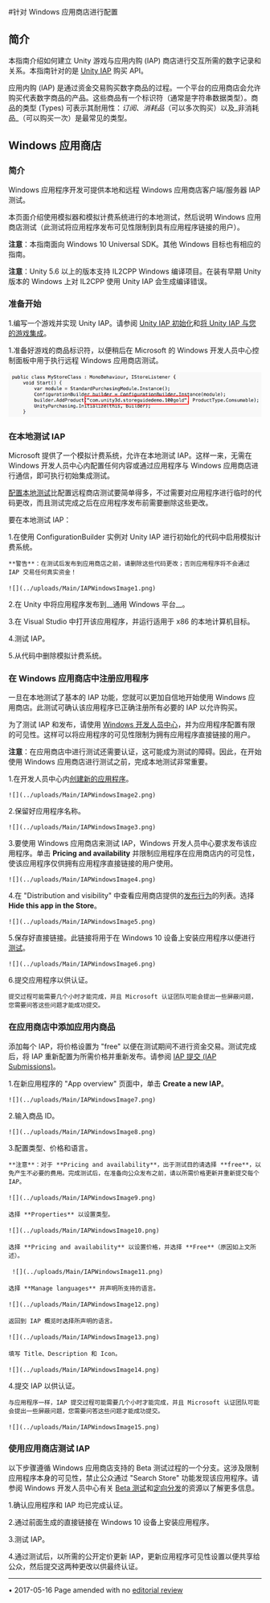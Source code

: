 #针对 Windows 应用商店进行配置

## 简介

本指南介绍如何建立 Unity 游戏与应用内购 (IAP) 商店进行交互所需的数字记录和关系。本指南针对的是 [Unity IAP](UnityIAP.html) 购买 API。

应用内购 (IAP) 是通过资金交易购买数字商品的过程。一个平台的应用商店会允许购买代表数字商品的产品。这些商品有一个标识符（通常是字符串数据类型）。商品的类型 (Types) 可表示其耐用性：_订阅_、_消耗品_（可以多次购买）以及_非消耗品_（可以购买一次）是最常见的类型。

## Windows 应用商店

### 简介

Windows 应用程序开发可提供本地和远程 Windows 应用商店客户端/服务器 IAP 测试。

本页面介绍使用模拟器和模拟计费系统进行的本地测试，然后说明 Windows 应用商店测试（此测试将应用程序发布可见性限制到具有应用程序链接的用户）。

**注意**：本指南面向 Windows 10 Universal SDK。其他 Windows 目标也有相应的指南。

**注意**：Unity 5.6 以上的版本支持 IL2CPP Windows 编译项目。在装有早期 Unity 版本的 Windows 上对 IL2CPP 使用 Unity IAP 会生成编译错误。

### 准备开始

1.编写一个游戏并实现 Unity IAP。请参阅 [Unity IAP 初始化](UnityIAPInitialization.html)和[将 Unity IAP 与您的游戏集成](https://unity3d.com/learn/tutorials/topics/analytics/integrating-unity-iap-your-game-beta)。

1.准备好游戏的商品标识符，以便稍后在 Microsoft 的 Windows 开发人员中心控制面板中用于执行远程 Windows 应用商店测试。

  ![](../uploads/Main/IAPWindowsImage0.png) 

### 在本地测试 IAP

Microsoft 提供了一个模拟计费系统，允许在本地测试 IAP。这样一来，无需在 Windows 开发人员中心内配置任何内容或通过应用程序与 Windows 应用商店进行通信，即可执行初始集成测试。

[配置本地测试](http://docs.unity3d.com/Manual/UnityIAPUniversalWindows.html)比配置远程商店测试要简单得多，不过需要对应用程序进行临时的代码更改，而且测试完成之后在应用程序发布前需要删除这些更改。

要在本地测试 IAP：

1.在使用 ConfigurationBuilder 实例对 Unity IAP 进行初始化的代码中启用模拟计费系统。

    **警告**：在测试后发布到应用商店之前，请删除这些代码更改；否则应用程序将不会通过 IAP 交易任何真实资金！

    ![](../uploads/Main/IAPWindowsImage1.png) 

2.在 Unity 中将应用程序发布到__通用 Windows 平台__。

3.在 Visual Studio 中打开该应用程序，并运行适用于 x86 的本地计算机目标。

4.测试 IAP。

5.从代码中删除模拟计费系统。

### 在 Windows 应用商店中注册应用程序

一旦在本地测试了基本的 IAP 功能，您就可以更加自信地开始使用 Windows 应用商店。此测试可确认该应用程序已正确注册所有必要的 IAP 以允许购买。

为了测试 IAP 和发布，请使用 [Windows 开发人员中心](https://dev.windows.com/en-us/publish)，并为应用程序配置有限的可见性。这样可以将应用程序的可见性限制为拥有应用程序直接链接的用户。

**注意**：在应用商店中进行测试还需要认证，这可能成为测试的障碍。因此，在开始使用 Windows 应用商店进行测试之前，完成本地测试非常重要。

1.在开发人员中心内[创建新的应用程序](https://dev.windows.com/en-us/overview)。

    ![](../uploads/Main/IAPWindowsImage2.png) 

2.保留好应用程序名称。

    ![](../uploads/Main/IAPWindowsImage3.png) 

3.要使用 Windows 应用商店来测试 IAP，Windows 开发人员中心要求发布该应用程序。单击 __Pricing and availability__ 并限制应用程序在应用商店内的可见性，使该应用程序仅供拥有应用程序直接链接的用户使用。

    ![](../uploads/Main/IAPWindowsImage4.png) 

4.在 "Distribution and visibility" 中查看应用商店提供的[发布行为](https://msdn.microsoft.com/en-us/library/windows/apps/mt148548.aspx#dist_vis)的列表。选择 __Hide this app in the Store__。

    ![](../uploads/Main/IAPWindowsImage5.png) 

5.保存好直接链接。此链接将用于在 Windows 10 设备上安装应用程序以便进行[测试](https://msdn.microsoft.com/en-us/library/windows/apps/mt148561.aspx)。

    ![](../uploads/Main/IAPWindowsImage6.png) 

6.提交应用程序以供认证。

    提交过程可能需要几个小时才能完成，并且 Microsoft 认证团队可能会提出一些屏蔽问题，您需要问答这些问题才能成功提交。

### 在应用商店中添加应用内商品

添加每个 IAP，将价格设置为 "free" 以便在测试期间不进行资金交易。测试完成后，将 IAP 重新配置为所需价格并重新发布。请参阅 [IAP 提交 (IAP Submissions)](https://msdn.microsoft.com/en-us/library/windows/apps/mt148551.aspx)。

1.在新应用程序的 "App overview" 页面中，单击 __Create a new IAP__。

    ![](../uploads/Main/IAPWindowsImage7.png) 

2.输入商品 ID。

    ![](../uploads/Main/IAPWindowsImage8.png) 

3.配置类型、价格和语言。

    **注意**：对于 **Pricing and availability**，出于测试目的请选择 **free**，以免产生不必要的费用。完成测试后，在准备向公众发布之前，请以所需价格更新并重新提交每个 IAP。

    ![](../uploads/Main/IAPWindowsImage9.png) 

    选择 **Properties** 以设置类型。

    ![](../uploads/Main/IAPWindowsImage10.png) 

    选择 **Pricing and availability** 以设置价格，并选择 **Free**（原因如上文所述）。

     ![](../uploads/Main/IAPWindowsImage11.png) 

    选择 **Manage languages** 并声明所支持的语言。

    ![](../uploads/Main/IAPWindowsImage12.png) 

    返回到 IAP 概览时选择所声明的语言。

    ![](../uploads/Main/IAPWindowsImage13.png) 
 
    填写 Title、Description 和 Icon。

    ![](../uploads/Main/IAPWindowsImage14.png) 

4.提交 IAP 以供认证。

    与应用程序一样，IAP 提交过程可能需要几个小时才能完成，并且 Microsoft 认证团队可能会提出一些屏蔽问题，您需要问答这些问题才能成功提交。

    ![](../uploads/Main/IAPWindowsImage15.png) 

### 使用应用商店测试 IAP

以下步骤遵循 Windows 应用商店支持的 Beta 测试过程的一个分支。这涉及限制应用程序本身的可见性，禁止公众通过 "Search Store" 功能发现该应用程序。请参阅 Windows 开发人员中心有关 [Beta 测试](https://msdn.microsoft.com/en-us/library/windows/apps/xaml/mt188751.aspx)和[定向分发](https://msdn.microsoft.com/en-us/library/windows/apps/mt185377.aspx)的资源以了解更多信息。

1.确认应用程序和 IAP 均已完成认证。

2.通过前面生成的直接链接在 Windows 10 设备上安装应用程序。

3.测试 IAP。

4.通过测试后，以所需的公开定价更新 IAP，更新应用程序可见性设置以便共享给公众，然后提交这两种更改以供最终认证。

---

<span class="page-edit">• 2017-05-16  Page amended with no [editorial review](DocumentationEditorialReview.html)
</span><br/>
